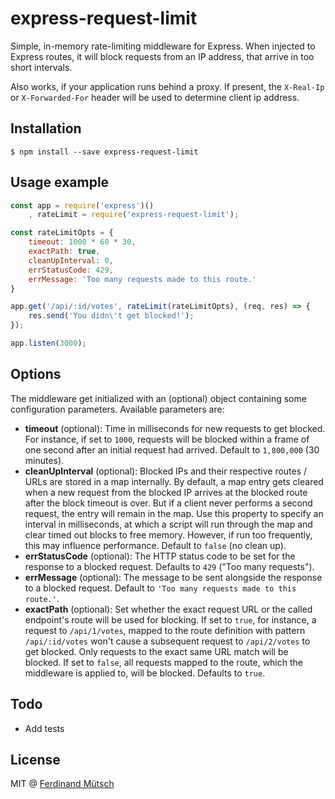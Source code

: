 # express-request-limit
Simple, in-memory rate-limiting middleware for Express. When injected to Express routes, it will block requests from an IP address, that arrive in too short intervals. 

Also works, if your application runs behind a proxy. If present, the `X-Real-Ip` or `X-Forwarded-For` header will be used to determine client ip address.

## Installation
`$ npm install --save express-request-limit`

## Usage example
```javascript
const app = require('express')()
    , rateLimit = require('express-request-limit');

const rateLimitOpts = {
    timeout: 1000 * 60 * 30,
    exactPath: true,
    cleanUpInterval: 0,
    errStatusCode: 429,
    errMessage: 'Too many requests made to this route.'
}

app.get('/api/:id/votes', rateLimit(rateLimitOpts), (req, res) => {
    res.send('You didn\'t get blocked!');
});

app.listen(3000);
```

## Options
The middleware get initialized with an (optional) object containing some configuration parameters. Available parameters are:

 * **timeout** (optional): Time in milliseconds for new requests to get blocked. For instance, if set to `1000`, requests will be blocked within a frame of one second after an initial request had arrived. Default to `1,800,000` (30 minutes).
 * **cleanUpInterval** (optional): Blocked IPs and their respective routes / URLs are stored in a map internally. By default, a map entry gets cleared when a new request from the blocked IP arrives at the blocked route after the block timeout is over. But if a client never performs a second request, the entry will remain in the map. Use this property to specify an interval in milliseconds, at which a script will run through the map and clear timed out blocks to free memory. However, if run too frequently, this may influence performance. Default to `false` (no clean up). 
 * **errStatusCode** (optional): The HTTP status code to be set for the response to a blocked request. Defaults to `429` ("Too many requests").
 * **errMessage** (optional): The message to be sent alongside the response to a blocked request. Default to `'Too many requests made to this route.'`.
 * **exactPath** (optional): Set whether the exact request URL or the called endpoint's route will be used for blocking. If set to `true`, for instance, a request to `/api/1/votes`, mapped to the route definition with pattern `/api/:id/votes` won't cause a subsequent request to `/api/2/votes` to get blocked. Only requests to the exact same URL match will be blocked. If set to `false`, all requests mapped to the route, which the middleware is applied to, will be blocked. Defaults to `true`.

## Todo
 * Add tests
 
## License
MIT @ [Ferdinand Mütsch](https://ferdinand-muetsch.de)
